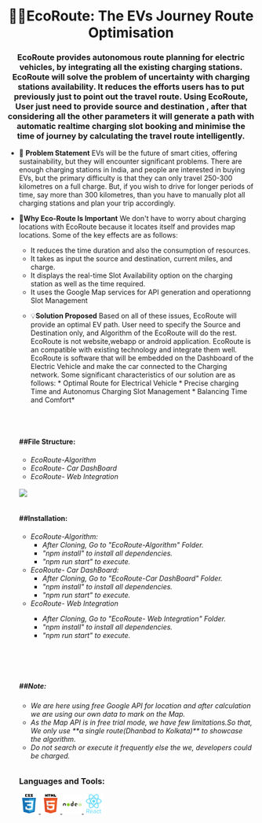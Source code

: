 <h1 align="center">🚗🪫EcoRoute: The EVs Journey Route Optimisation</h1>
<h3 align="center">EcoRoute provides autonomous route planning for electric vehicles, by integrating all the existing charging stations. EcoRoute will solve the problem of uncertainty with charging stations availability. It reduces the efforts users has to put previously just to point out the travel route. Using EcoRoute, User just need to provide source and destination , after that considering all the other parameters it will generate a path with automatic realtime charging slot booking and minimise the time of journey by calculating the travel route intelligently.</h3>

<p align="left"> </p>

- 🤔 **Problem Statement** EVs will be the future of smart cities, offering sustainability, but they will encounter significant problems. There are enough charging stations in India, and people are interested in buying EVs, but the primary difficulty is that they can only travel 250-300 kilometres on a full charge. But, if you wish to drive for longer periods of time, say more than 300 kilometres, than you have to manually plot all charging stations and plan your trip accordingly.

- 💎**Why Eco-Route Is Important** We don't have to worry about charging locations with EcoRoute because it locates itself and provides map locations. Some of the key effects are as follows: <ul><li> It reduces the time duration and also the consumption of resources.  </li><li>It takes as input the source and destination, current miles, and charge.  </li><li>It displays the real-time Slot Availability option on the charging station as well as the time required. </li><li> It uses the Google Map services for API generation and operationng Slot Management

- 💡**Solution Proposed** Based on all of these issues, EcoRoute will provide an optimal EV path. User need to specify the Source and Destination only, and Algorithm of the EcoRoute will do the rest. EcoRoute is not website,webapp or android application. EcoRoute is an compatible with existing technology and integrate them well. EcoRoute is software that will be embedded on the Dashboard of the Electric Vehicle and make the car connected to the Charging network. Some significant characteristics of our solution are as follows: * Optimal Route for Electrical Vehicle * Precise charging Time and Autonomus Charging Slot Management * Balancing Time and Comfort*

</p>
<br><br>
<p aling="left">
<h4 align="left">##File Structure:</h4>
<h6> <ul>
  <li> EcoRoute-Algorithm</li>
  <li> EcoRoute- Car DashBoard</li>
  <li> EcoRoute- Web Integration</li></ul>
  <br>
  <img src = "https://user-images.githubusercontent.com/69693282/226509860-4c410478-8140-4a8e-a70a-87f629dcd4ba.png">

  </h6>
<p align="left">
</p>

<p aling="left">
<h4 align="left">##Installation:</h4>
<h6> <ul>
  <li> EcoRoute-Algorithm: 
    <ul> <li> After Cloning, Go to "EcoRoute-Algorithm" Folder. </li>
         <li> "npm install" to install all dependencies. </li>
         <li> "npm run start" to execute. </li></ul>
  </li>
  <li> EcoRoute- Car DashBoard:
     <ul> <li> After Cloning, Go to "EcoRoute-Car DashBoard" Folder. </li>
          <li> "npm install" to install all dependencies. </li>
          <li> "npm run start" to execute. </li></ul></li>
  <li> EcoRoute- Web Integration</li>
     <ul> <li> After Cloning, Go to "EcoRoute- Web Integration" Folder. </li>
          <li> "npm install" to install all dependencies. </li>
          <li> "npm run start" to execute. </li></ul>
  </ul></h6>
<p align="left">
</p>

<br><br>
<p aling="left">
<h5 align="left">##Note:</h5>
<h6> <ul> <li> We are here using free Google API for location and after calculation we are using our own data to mark on the Map. </li>
          <li> As the Map API is in free trial mode, we have few limitations.So that, We only use **a single route(Dhanbad to Kolkata)** to showcase the algorithm. </li>
          <li> Do not search or execute it frequently else the we, developers could be charged. </li></ul> </h6>
<p align="left">
</p>
<h3 align="left">Languages and Tools:</h3>
<p align="left"> <a href="https://www.w3schools.com/css/" target="_blank" rel="noreferrer"> <img src="https://raw.githubusercontent.com/devicons/devicon/master/icons/css3/css3-original-wordmark.svg" alt="css3" width="40" height="40"/> </a> <a href="https://www.w3.org/html/" target="_blank" rel="noreferrer"> <img src="https://raw.githubusercontent.com/devicons/devicon/master/icons/html5/html5-original-wordmark.svg" alt="html5" width="40" height="40"/> </a> <a href="https://nodejs.org" target="_blank" rel="noreferrer"> <img src="https://raw.githubusercontent.com/devicons/devicon/master/icons/nodejs/nodejs-original-wordmark.svg" alt="nodejs" width="40" height="40"/> </a> <a href="https://reactjs.org/" target="_blank" rel="noreferrer"> <img src="https://raw.githubusercontent.com/devicons/devicon/master/icons/react/react-original-wordmark.svg" alt="react" width="40" height="40"/> </a> </p>
